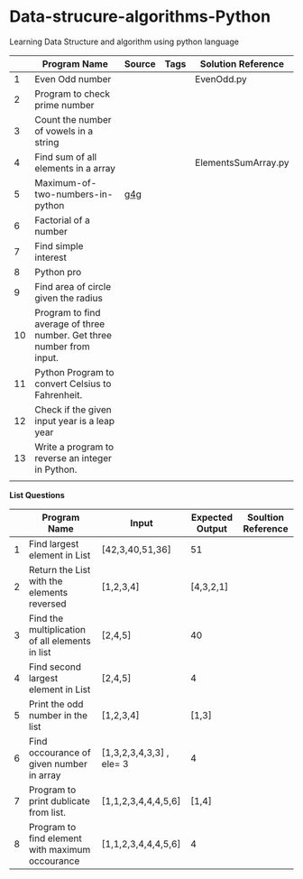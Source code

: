 # Data-strucure-algorithms-Python
Learning Data Structure and algorithm using python language

|    | Program Name                                                        | Source                                                                 | Tags | Solution Reference |
|----|---------------------------------------------------------------------|------------------------------------------------------------------------|------|--------------------|
| 1  | Even Odd number                                                     |                                                                        |      |   EvenOdd.py       |
| 2  | Program to check prime number                                       |                                                                        |      |                    |
| 3  | Count the number of vowels in a string                              |                                                                        |      |                    |
| 4  | Find sum of all elements in a array                                 |                                                                        |      |  ElementsSumArray.py|
| 5  | Maximum-of-two-numbers-in-python                                    | [g4g](https://www.geeksforgeeks.org/maximum-of-two-numbers-in-python/) |      |                     |
| 6  | Factorial of a number                                               |                                                                        |      |                     |
| 7  | Find simple interest                                                |                                                                        |      |                     |
| 8  | Python pro                                                          |                                                                        |      |                     |
| 9  | Find area of circle given the radius                                |                                                                        |      |                     |
| 10 | Program to find average of three number. Get three number from input. |                                                                        |      |                     |
| 11 | Python Program to convert Celsius to Fahrenheit.                    |                                                                        |      |                     |
| 12 | Check if the given input year is a leap year                        |                                                                        |      |                     |
| 13 | Write a program to reverse an integer in Python.                    |                                                                        |      |                     |
|    |                                                                     |                                                                        |      |                     |

**List Questions**

|   | Program Name                                    | Input                   | Expected Output | Soultion Reference |
|---|-------------------------------------------------|-------------------------|-----------------|--------------------|
| 1 | Find largest element in List                    | [42,3,40,51,36]         | 51              |                   |
| 2 | Return the List with the elements reversed      | [1,2,3,4]               | [4,3,2,1]       |                    |
| 3 | Find the multiplication of all elements in list | [2,4,5]                 | 40              |                    |
| 4 | Find second largest element in List             | [2,4,5]                 | 4               |                    |
| 5 | Print the odd number in the list                | [1,2,3,4]               | [1,3]           |                    |
| 6 | Find occourance of given number in array        | [1,3,2,3,4,3,3] , ele= 3 | 4               |                    |
| 7 | Program to print dublicate from list.           | [1,1,2,3,4,4,4,5,6]     | [1,4]           |                    |
| 8 | Program to find element with maximum occourance | [1,1,2,3,4,4,4,5,6]   | 4               |                    |





